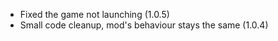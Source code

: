 - Fixed the game not launching (1.0.5)
- Small code cleanup, mod's behaviour stays the same (1.0.4)
